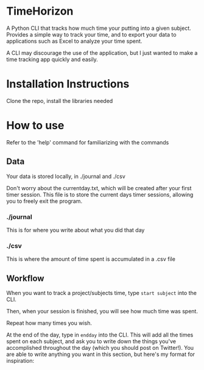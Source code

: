 # TimeHorizon
A Python CLI that tracks how much time your putting into a given subject. Provides a simple way to track your time, and to export your data to applications such as Excel to analyze your time spent. 

A CLI may discourage the use of the application, but I just wanted to make a time tracking app quickly and easily. 

# Installation Instructions
Clone the repo, install the libraries needed

# How to use
Refer to the 'help' command for familiarizing with the commands

## Data
Your data is stored locally, in ./journal and ./csv 

Don't worry about the currentday.txt, which will be created after your first timer session. This file is to store the current days timer sessions, allowing you to freely exit the program.

### ./journal 
This is for where you write about what you did that day

### ./csv
This is where the amount of time spent is accumulated in a .csv file

## Workflow
When you want to track a project/subjects time, type `start subject` into the CLI.

Then, when your session is finished, you will see how much time was spent. 

Repeat how many times you wish.

At the end of the day, type in `endday` into the CLI. This will add all the times spent on each subject, and ask you to write down the things you've accomplished throughout the day (which you should post on Twitter!). You are able to write anything you want in this section, but here's my format for inspiration: